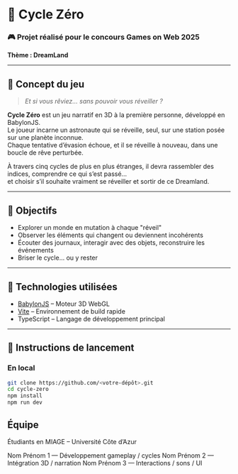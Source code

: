 # 🌌 Cycle Zéro

### 🎮 Projet réalisé pour le concours Games on Web 2025
**Thème : DreamLand**

---

## 🧠 Concept du jeu

> *Et si vous rêviez... sans pouvoir vous réveiller ?*

**Cycle Zéro** est un jeu narratif en 3D à la première personne, développé en BabylonJS.  
Le joueur incarne un astronaute qui se réveille, seul, sur une station posée sur une planète inconnue.  
Chaque tentative d’évasion échoue, et il se réveille à nouveau, dans une boucle de rêve perturbée.

À travers cinq cycles de plus en plus étranges, il devra rassembler des indices, comprendre ce qui s’est passé…  
et choisir s’il souhaite vraiment se réveiller et sortir de ce Dreamland.

---

## 🎯 Objectifs

- Explorer un monde en mutation à chaque "réveil"
- Observer les éléments qui changent ou deviennent incohérents
- Écouter des journaux, interagir avec des objets, reconstruire les événements
- Briser le cycle... ou y rester

---

## 🧱 Technologies utilisées

- [BabylonJS](https://www.babylonjs.com/) – Moteur 3D WebGL
- [Vite](https://vitejs.dev/) – Environnement de build rapide
- TypeScript – Langage de développement principal

---

## 🧪 Instructions de lancement

### En local

```bash
git clone https://github.com/<votre-dépôt>.git
cd cycle-zero
npm install
npm run dev
```

## Équipe

Étudiants en MIAGE – Université Côte d’Azur

Nom Prénom 1 — Développement gameplay / cycles
Nom Prénom 2 — Intégration 3D / narration
Nom Prénom 3 — Interactions / sons / UI

